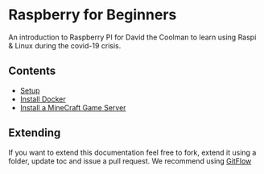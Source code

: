 # Raspberry for Beginners

An introduction to Raspberry PI for David the Coolman to learn using Raspi & Linux during the covid-19 crisis.

## Contents

- [Setup](Setup/readme.md)
- [Install Docker](Docker/readme.md)
  <!-- - [Install Node.js](Node/readme.md) -->
- [Install a MineCraft Game Server](Minecraft/readme.md)

## Extending

If you want to extend this documentation feel free to fork, extend it using a folder, update toc and issue a pull request. We recommend using [GitFlow](https://danielkummer.github.io/git-flow-cheatsheet/)
